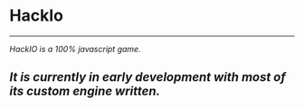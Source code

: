 # HackIo
---
_HackIO is a 100% javascript game._


_It is currently in early development with most of its custom engine written._
---




